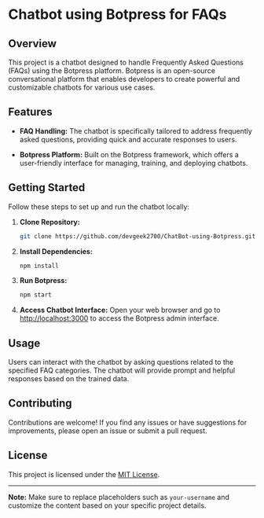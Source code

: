 # Chatbot using Botpress for FAQs

## Overview

This project is a chatbot designed to handle Frequently Asked Questions (FAQs) using the Botpress platform. Botpress is an open-source conversational platform that enables developers to create powerful and customizable chatbots for various use cases.

## Features

- **FAQ Handling:** The chatbot is specifically tailored to address frequently asked questions, providing quick and accurate responses to users.

- **Botpress Platform:** Built on the Botpress framework, which offers a user-friendly interface for managing, training, and deploying chatbots.


## Getting Started

Follow these steps to set up and run the chatbot locally:


1. **Clone Repository:**
   ```bash
   git clone https://github.com/devgeek2700/ChatBot-using-Botpress.git
   ```

2. **Install Dependencies:**
   ```bash
   npm install
   ```

3. **Run Botpress:**
   ```bash
   npm start
   ```

4. **Access Chatbot Interface:**
   Open your web browser and go to [http://localhost:3000](http://localhost:3000) to access the Botpress admin interface.


## Usage

Users can interact with the chatbot by asking questions related to the specified FAQ categories. The chatbot will provide prompt and helpful responses based on the trained data.

## Contributing

Contributions are welcome! If you find any issues or have suggestions for improvements, please open an issue or submit a pull request.

## License

This project is licensed under the [MIT License](LICENSE).

---

**Note:** Make sure to replace placeholders such as `your-username` and customize the content based on your specific project details.
